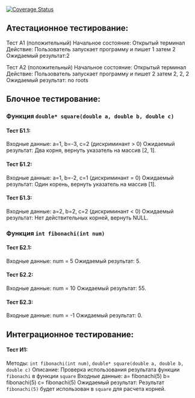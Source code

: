 [![Coverage Status](https://coveralls.io/repos/github/voin508/lab1/badge.svg?branch=main)](https://coveralls.io/github/voin508/lab1?branch=main)
## Атестационное тестирование:
Тест А1 (положительный)
Начальное состояние: Открытый терминал
Действие: Пользователь запускает программу и пишет 1
затем 2
Ожидаемый результат:2

Тест А2 (положительный)
Начальное состояние: Открытый терминал
Действие: Пользователь запускает программу и пишет 2
затем 2, 2, 2
Ожидаемый результат: no roots
## Блочное тестирование:

### Функция `double* square(double a, double b, double c)`

#### Тест Б1.1:
Входные данные: a=1, b=-3, c=2 (дискриминант > 0)
Ожидаемый результат: Два корня, вернуть указатель на массив [2, 1].

#### Тест Б1.2:
Входные данные: a=1, b=-2, c=1 (дискриминант = 0)
Ожидаемый результат: Один корень, вернуть указатель на массив [1].

#### Тест Б1.3:
Входные данные: a=2, b=2, c=2 (дискриминант < 0)
Ожидаемый результат: Нет действительных корней, вернуть NULL.

### Функция `int fibonachi(int num)`

#### Тест Б2.1:
Входные данные: num = 5
Ожидаемый результат: 5.

#### Тест Б2.2:
Входные данные: num = 10
Ожидаемый результат: 55.

#### Тест Б2.3:
Входные данные: num = -1
Ожидаемый результат: 0.

## Интеграционное тестирование:

#### Тест И1:
Методы: `int fibonachi(int num)`, `double* square(double a, double b, double c)`
Описание: Проверка использования результата функции `fibonachi` в функции `square`
Входные данные: a= fibonachi(5) b= fibonachi(5) c= fibonachi(5)
Ожидаемый результат: Результат `fibonachi(5)` будет использован в `square` для расчета корней.
